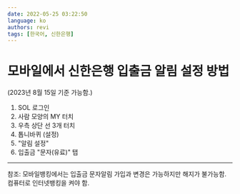 ```yaml
---
date: 2022-05-25 03:22:50
language: ko
authors: revi
tags: [한국어, 신한은행]
---
```


<!--
SPDX-FileCopyrightText: (C) 2022 Hong Yongmin (https://revi.xyz/) <yewon@revi.email>

SPDX-License-Identifier: LicenseRef-CC-BY-ND-2.0-KR
-->

# 모바일에서 신한은행 입출금 알림 설정 방법

(2023년 8월 15일 기준 가능함.)

1. SOL 로그인
2. 사람 모양의 MY 터치
3. 우측 상단 선 3개 터치
4. 톱니바퀴 (설정)
5. "알림 설정"
6. 입출금 "문자(유료)" 탭

---

참조: 모바일뱅킹에서는 입출금 문자알림 가입과 변경은 가능하지만 해지가 불가능함. 컴퓨터로 인터넷뱅킹을 켜야 함.
